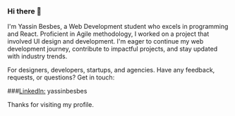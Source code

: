 ### Hi there 👋

I'm Yassin Besbes, a Web Development student who excels in programming and React. Proficient in Agile methodology, I worked on a project that involved UI design and development. I'm eager to continue my web development journey, contribute to impactful projects, and stay updated with industry trends.



For designers, developers, startups, and agencies.
Have any feedback, requests, or questions? Get in touch:


 ###[LinkedIn:](https://www.linkedin.com/in/yassinbesbes/) yassinbesbes




Thanks for visiting my profile.
